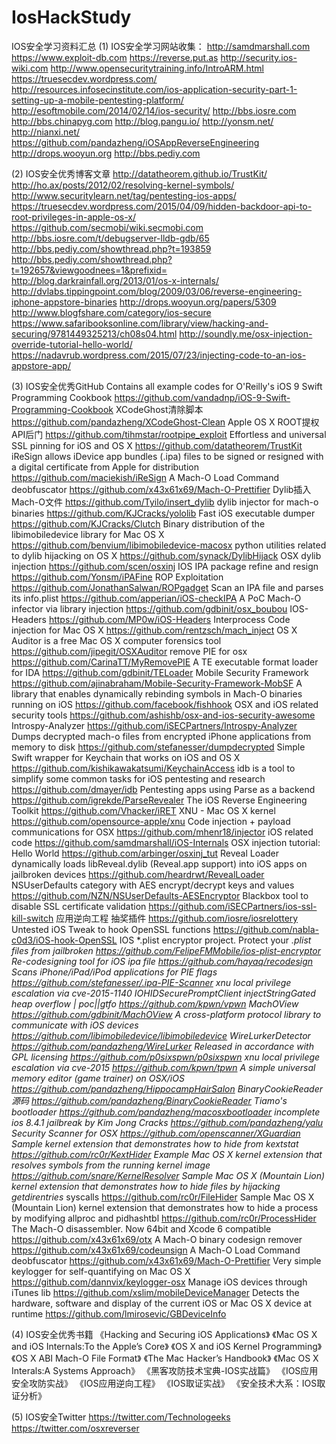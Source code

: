 # IosHackStudy
IOS安全学习资料汇总
(1)	IOS安全学习网站收集：
http://samdmarshall.com
https://www.exploit-db.com
https://reverse.put.as
http://security.ios-wiki.com
http://www.opensecuritytraining.info/IntroARM.html
https://truesecdev.wordpress.com/
http://resources.infosecinstitute.com/ios-application-security-part-1-setting-up-a-mobile-pentesting-platform/
http://esoftmobile.com/2014/02/14/ios-security/
http://bbs.iosre.com
http://bbs.chinapyg.com
http://blog.pangu.io/ 
http://yonsm.net/
http://nianxi.net/
https://github.com/pandazheng/iOSAppReverseEngineering
http://drops.wooyun.org
http://bbs.pediy.com

(2)	IOS安全优秀博客文章
http://datatheorem.github.io/TrustKit/
http://ho.ax/posts/2012/02/resolving-kernel-symbols/
http://www.securitylearn.net/tag/pentesting-ios-apps/
https://truesecdev.wordpress.com/2015/04/09/hidden-backdoor-api-to-root-privileges-in-apple-os-x/
https://github.com/secmobi/wiki.secmobi.com
http://bbs.iosre.com/t/debugserver-lldb-gdb/65
http://bbs.pediy.com/showthread.php?t=193859
http://bbs.pediy.com/showthread.php?t=192657&viewgoodnees=1&prefixid=
http://blog.darkrainfall.org/2013/01/os-x-internals/
http://dvlabs.tippingpoint.com/blog/2009/03/06/reverse-engineering-iphone-appstore-binaries
http://drops.wooyun.org/papers/5309
http://www.blogfshare.com/category/ios-secure
https://www.safaribooksonline.com/library/view/hacking-and-securing/9781449325213/ch08s04.html
http://soundly.me/osx-injection-override-tutorial-hello-world/
https://nadavrub.wordpress.com/2015/07/23/injecting-code-to-an-ios-appstore-app/


(3)	IOS安全优秀GitHub
Contains all example codes for O'Reilly's iOS 9 Swift Programming Cookbook 
https://github.com/vandadnp/iOS-9-Swift-Programming-Cookbook
XCodeGhost清除脚本
https://github.com/pandazheng/XCodeGhost-Clean
Apple OS X ROOT提权API后门
https://github.com/tihmstar/rootpipe_exploit
Effortless and universal SSL pinning for iOS and OS X
https://github.com/datatheorem/TrustKit
iReSign allows iDevice app bundles (.ipa) files to be signed or resigned with a digital certificate from Apple for distribution
https://github.com/maciekish/iReSign
A Mach-O Load Command deobfuscator
https://github.com/x43x61x69/Mach-O-Prettifier
Dylib插入Mach-O文件
https://github.com/Tyilo/insert_dylib
dylib injector for mach-o binaries
https://github.com/KJCracks/yololib
Fast iOS executable dumper
https://github.com/KJCracks/Clutch
Binary distribution of the libimobiledevice library for Mac OS X
https://github.com/benvium/libimobiledevice-macosx
python utilities related to dylib hijacking on OS X
https://github.com/synack/DylibHijack
OSX dylib injection
https://github.com/scen/osxinj
IOS IPA package refine and resign
https://github.com/Yonsm/iPAFine
ROP Exploitation
https://github.com/JonathanSalwan/ROPgadget
Scan an IPA file and parses its info.plist
https://github.com/apperian/iOS-checkIPA
A PoC Mach-O infector via library injection
https://github.com/gdbinit/osx_boubou
IOS-Headers
https://github.com/MP0w/iOS-Headers
Interprocess Code injection for Mac OS X
https://github.com/rentzsch/mach_inject
OS X Auditor is a free Mac OS X computer forensics tool
https://github.com/jipegit/OSXAuditor
remove PIE for osx
https://github.com/CarinaTT/MyRemovePIE
A TE executable format loader for IDA
https://github.com/gdbinit/TELoader
Mobile Security Framework 
https://github.com/ajinabraham/Mobile-Security-Framework-MobSF
A library that enables dynamically rebinding symbols in Mach-O binaries running on iOS
https://github.com/facebook/fishhook
OSX and iOS related security tools
https://github.com/ashishb/osx-and-ios-security-awesome
Introspy-Analyzer
https://github.com/iSECPartners/Introspy-Analyzer
Dumps decrypted mach-o files from encrypted iPhone applications from memory to disk
https://github.com/stefanesser/dumpdecrypted
Simple Swift wrapper for Keychain that works on iOS and OS X
https://github.com/kishikawakatsumi/KeychainAccess
idb is a tool to simplify some common tasks for iOS pentesting and research
https://github.com/dmayer/idb
Pentesting apps using Parse as a backend
https://github.com/igrekde/ParseRevealer
The iOS Reverse Engineering Toolkit
https://github.com/Vhacker/iRET
XNU - Mac OS X kernel
https://github.com/opensource-apple/xnu
Code injection + payload communications for OSX
https://github.com/mhenr18/injector
iOS related code
https://github.com/samdmarshall/iOS-Internals
OSX injection tutorial: Hello World
https://github.com/arbinger/osxinj_tut
Reveal Loader dynamically loads libReveal.dylib (Reveal.app support) into iOS apps on jailbroken devices
https://github.com/heardrwt/RevealLoader
NSUserDefaults category with AES encrypt/decrypt keys and values
https://github.com/NZN/NSUserDefaults-AESEncryptor
Blackbox tool to disable SSL certificate validation
https://github.com/iSECPartners/ios-ssl-kill-switch
应用逆向工程 抽奖插件
https://github.com/iosre/iosrelottery
Untested iOS Tweak to hook OpenSSL functions
https://github.com/nabla-c0d3/iOS-hook-OpenSSL
IOS *.plist encryptor project. Protect your *.plist files from jailbroken
https://github.com/FelipeFMMobile/ios-plist-encryptor
Re-codesigning tool for iOS ipa file
https://github.com/hayaq/recodesign
Scans iPhone/iPad/iPod applications for PIE flags
https://github.com/stefanesser/.ipa-PIE-Scanner
xnu local privilege escalation via cve-2015-1140 IOHIDSecurePromptClient injectStringGated heap overflow | poc||gtfo
https://github.com/kpwn/vpwn
MachOView
https://github.com/gdbinit/MachOView
A cross-platform protocol library to communicate with iOS devices
https://github.com/libimobiledevice/libimobiledevice
WireLurkerDetector
https://github.com/pandazheng/WireLurker
Released in accordance with GPL licensing
https://github.com/p0sixspwn/p0sixspwn
xnu local privilege escalation via cve-2015
https://github.com/kpwn/tpwn
A simple universal memory editor (game trainer) on OSX/iOS
https://github.com/pandazheng/HippocampHairSalon
BinaryCookieReader源码
https://github.com/pandazheng/BinaryCookieReader
Tiamo's bootloader
https://github.com/pandazheng/macosxbootloader
incomplete ios 8.4.1 jailbreak by Kim Jong Cracks
https://github.com/pandazheng/yalu
Security Scanner for OSX
https://github.com/openscanner/XGuardian
Sample kernel extension that demonstrates how to hide from kextstat
https://github.com/rc0r/KextHider
Example Mac OS X kernel extension that resolves symbols from the running kernel image
https://github.com/snare/KernelResolver
Sample Mac OS X (Mountain Lion) kernel extension that demonstrates how to hide files by hijacking getdirentries* syscalls
https://github.com/rc0r/FileHider
Sample Mac OS X (Mountain Lion) kernel extension that demonstrates how to hide a process by modifying allproc and pidhashtbl
https://github.com/rc0r/ProcessHider
The Mach-O disassembler. Now 64bit and Xcode 6 compatible
https://github.com/x43x61x69/otx
A Mach-O binary codesign remover
https://github.com/x43x61x69/codeunsign
A Mach-O Load Command deobfuscator
https://github.com/x43x61x69/Mach-O-Prettifier
Very simple keylogger for self-quantifying on Mac OS X
https://github.com/dannvix/keylogger-osx
Manage iOS devices through iTunes lib
https://github.com/xslim/mobileDeviceManager
Detects the hardware, software and display of the current iOS or Mac OS X device at runtime
https://github.com/lmirosevic/GBDeviceInfo

(4)	IOS安全优秀书籍
《Hacking and Securing iOS Applications》
《Mac OS X and iOS Internals:To the Apple’s Core》
《OS X and iOS Kernel Programming》
《OS X ABI Mach-O File Format》
《The Mac Hacker’s Handbook》
《Mac OS X Interals:A Systems Approach》
《黑客攻防技术宝典-IOS实战篇》
《IOS应用安全攻防实战》
《IOS应用逆向工程》
《IOS取证实战》
《安全技术大系：IOS取证分析》

(5)	IOS安全Twitter
https://twitter.com/Technologeeks
https://twitter.com/osxreverser
